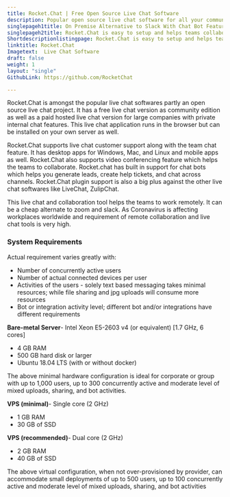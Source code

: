 ```yaml
---
title: Rocket.Chat | Free Open Source Live Chat Software
description: Popular open source live chat software for all your communication needs. Improve your communication with customers based on analytics provided out of box.
singlepageh1title: On Premise Alternative to Slack With Chat Bot Features.
singlepageh2title: Rocket.Chat is easy to setup and helps teams collaborate and provide live support. Improve transparency by centralizing internal and external communications.
Shortdescriptionlistingpage: Rocket.Chat is easy to setup and helps teams collaborate and provide live support. Improve transparency by centralizing internal and external communications.
linktitle: Rocket.Chat
Imagetext:  Live Chat Software 
draft: false
weight: 1
layout: "single"
GithubLink: https://github.com/RocketChat

---
```


Rocket.Chat is amongst the popular live chat softwares partly an open source live chat project. It has a free live chat version as community edition as well as a paid hosted live chat version for large companies with private internal chat features. This live chat application runs in the browser but can be installed on your own server as well.

Rocket.Chat supports live chat customer support along with the team chat feature. It has desktop apps for Windows, Mac, and Linux and mobile apps as well. Rocket.Chat also supports video conferencing feature which helps the teams to collaborate. Rocket.chat has built in support for chat bots which helps you generate leads, create help tickets, and chat across channels. Rocket.Chat plugin support is also a big plus against the other live chat softwares like LiveChat, ZulipChat.

This live chat and collaboration tool helps the teams to work remotely. It can be a cheap alternate to zoom and slack. As Coronavirus is affecting workplaces worldwide and requirement of remote collaboration and live chat tools is very high.  
<a class="anchor" id="requirements" name="requirements"></a>

### System Requirements

Actual requirement varies greatly with:

- Number of concurrently active users
- Number of actual connected devices per user
- Activities of the users - solely text based messaging takes minimal resources; while file sharing and jpg uploads will consume more resources
- Bot or integration activity level; different bot and/or integrations have different requirements
 
 **Bare-metal Server**- Intel Xeon E5-2603 v4 (or equivalent) \[1.7 GHz, 6 cores\]
- 4 GB RAM
- 500 GB hard disk or larger
- Ubuntu 18.04 LTS (with or without docker)
 
The above minimal hardware configuration is ideal for corporate or group with up to 1,000 users, up to 300 concurrently active and moderate level of mixed uploads, sharing, and bot activities.

 **VPS (minimal)**- Single core (2 GHz)
- 1 GB RAM
- 30 GB of SSD
 
 **VPS (recommended)**- Dual core (2 GHz)
- 2 GB RAM
- 40 GB of SSD
 
The above virtual configuration, when not over-provisioned by provider, can accommodate small deployments of up to 500 users, up to 100 concurrently active and moderate level of mixed uploads, sharing, and bot activities